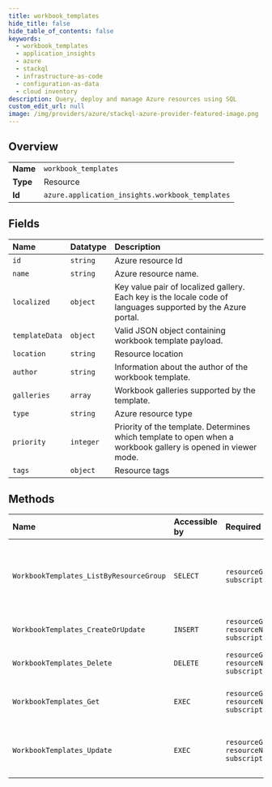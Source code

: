```yaml
---
title: workbook_templates
hide_title: false
hide_table_of_contents: false
keywords:
  - workbook_templates
  - application_insights
  - azure    
  - stackql
  - infrastructure-as-code
  - configuration-as-data
  - cloud inventory
description: Query, deploy and manage Azure resources using SQL
custom_edit_url: null
image: /img/providers/azure/stackql-azure-provider-featured-image.png
---
```

  
    

## Overview
<table><tbody>
<tr><td><b>Name</b></td><td><code>workbook_templates</code></td></tr>
<tr><td><b>Type</b></td><td>Resource</td></tr>
<tr><td><b>Id</b></td><td><code>azure.application_insights.workbook_templates</code></td></tr>
</tbody></table>

## Fields
| Name | Datatype | Description |
|:-----|:---------|:------------|
| `id` | `string` | Azure resource Id |
| `name` | `string` | Azure resource name. |
| `localized` | `object` | Key value pair of localized gallery. Each key is the locale code of languages supported by the Azure portal. |
| `templateData` | `object` | Valid JSON object containing workbook template payload. |
| `location` | `string` | Resource location |
| `author` | `string` | Information about the author of the workbook template. |
| `galleries` | `array` | Workbook galleries supported by the template. |
| `type` | `string` | Azure resource type |
| `priority` | `integer` | Priority of the template. Determines which template to open when a workbook gallery is opened in viewer mode. |
| `tags` | `object` | Resource tags |
## Methods
| Name | Accessible by | Required Params | Description |
|:-----|:--------------|:----------------|:------------|
| `WorkbookTemplates_ListByResourceGroup` | `SELECT` | `resourceGroupName, subscriptionId` | Get all Workbook templates defined within a specified resource group. |
| `WorkbookTemplates_CreateOrUpdate` | `INSERT` | `resourceGroupName, resourceName, subscriptionId` | Create a new workbook template. |
| `WorkbookTemplates_Delete` | `DELETE` | `resourceGroupName, resourceName, subscriptionId` | Delete a workbook template. |
| `WorkbookTemplates_Get` | `EXEC` | `resourceGroupName, resourceName, subscriptionId` | Get a single workbook template by its resourceName. |
| `WorkbookTemplates_Update` | `EXEC` | `resourceGroupName, resourceName, subscriptionId` | Updates a workbook template that has already been added. |
